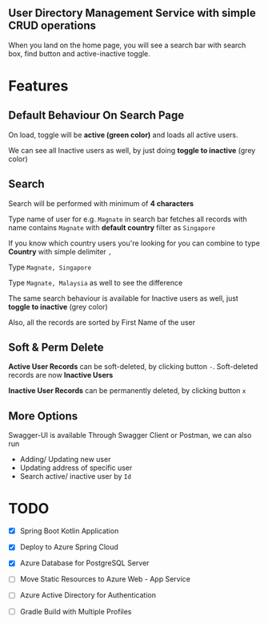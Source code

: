 ## User Directory Management Service with simple CRUD operations

When you land on the home page, you will see a search bar with search box, find button and active-inactive toggle.

# Features

## Default Behaviour On Search Page
On load, toggle will be **active (green color)** and loads all active users.

We can see all Inactive users as well, by just doing **toggle to inactive** (grey color)

## Search
Search will be performed with minimum of **4 characters**

Type name of user for e.g. `Magnate` in search bar fetches all records with name contains `Magnate` with **default country** filter as `Singapore`

If you know which country users you're looking for you can combine to type **Country** with simple delimiter `,`

Type `Magnate, Singapore`

Type `Magnate, Malaysia` as well to see the difference

The same search behaviour is available for Inactive users as well, just **toggle to inactive** (grey color)

Also, all the records are sorted by First Name of the user

## Soft & Perm Delete
**Active User Records** can be soft-deleted, by clicking button `-`. Soft-deleted records are now **Inactive Users**

**Inactive User Records** can be permanently deleted, by clicking button `x`

## More Options
Swagger-UI is available
Through Swagger Client or Postman, we can also run
- Adding/ Updating new user
- Updating address of specific user
- Search active/ inactive user by `Id`

# TODO
- [x] Spring Boot Kotlin Application
- [x] Deploy to Azure Spring Cloud
- [x] Azure Database for PostgreSQL Server
- [ ] Move Static Resources to Azure Web - App Service
- [ ] Azure Active Directory for Authentication
- [ ] Gradle Build with Multiple Profiles


